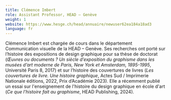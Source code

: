 ```yaml
---
title: Clémence Imbert
role: Assistant Professor, HEAD – Genève
weight: 1
website: https://www.hesge.ch/head/annuaire/newuser62ea184a18ad3
language: fr
---
```

Clémence Imbert est chargée de cours dans le département Communication visuelle de la HEAD – Genève. Ses recherches ont porté sur l’histoire des expositions de design graphique pour sa thèse de doctorat (*Œuvres ou documents ? Un siècle d’exposition du graphisme dans les musées d’art moderne de Paris, New York et Amsterdam, 1895-1995*, Université Paris 8, 2017) et sur l’histoire des couvertures de livres (*Les couvertures de livre. Une histoire graphique*, Actes Sud / Imprimerie Nationale éditions, 2022, Prix d’Académie 2023). Elle a récemment publié un essai sur l'enseignement de l'histoire du design graphique en école d'art (*Ce que l'histoire fait au graphisme*, HEAD Publishing, 2024).
